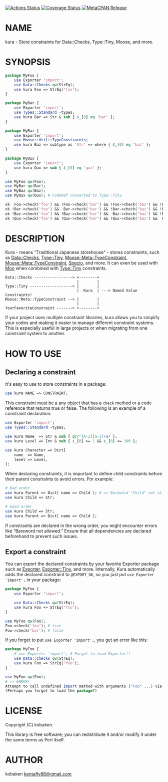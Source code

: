 [![Actions Status](https://github.com/kfly8/kura/actions/workflows/test.yml/badge.svg)](https://github.com/kfly8/kura/actions) [![Coverage Status](https://img.shields.io/coveralls/kfly8/kura/main.svg?style=flat)](https://coveralls.io/r/kfly8/kura?branch=main) [![MetaCPAN Release](https://badge.fury.io/pl/kura.svg)](https://metacpan.org/release/kura)
# NAME

kura - Store constraints for Data::Checks, Type::Tiny, Moose, and more.

# SYNOPSIS

```perl
package MyFoo {
    use Exporter 'import';
    use Data::Checks qw(StrEq);
    use kura Foo => StrEq('foo');
}

package MyBar {
    use Exporter 'import';
    use Types::Standard -types;
    use kura Bar => Str & sub { $_[0] eq 'bar' };
}

package MyBaz {
    use Exporter 'import';
    use Moose::Util::TypeConstraints;
    use kura Baz => subtype as 'Str' => where { $_[0] eq 'baz' };
}

package MyQux {
    use Exporter 'import';
    use kura Qux => sub { $_[0] eq 'qux' };
}

use MyFoo qw(Foo);
use MyBar qw(Bar);
use MyBaz qw(Baz);
use MyQux qw(Qux); # CodeRef converted to Type::Tiny

ok  Foo->check('foo') && !Foo->check('bar') && !Foo->check('baz') && !Foo->check('qux');
ok !Bar->check('foo') &&  Bar->check('bar') && !Bar->check('baz') && !Bar->check('qux');
ok !Baz->check('foo') && !Baz->check('bar') &&  Baz->check('baz') && !Baz->check('qux');
ok !Qux->check('foo') && !Qux->check('bar') && !Qux->check('baz') &&  Qux->check('qux');
```

# DESCRIPTION

Kura - means "Traditional Japanese storehouse" - stores constraints, such as [Data::Checks](https://metacpan.org/pod/Data%3A%3AChecks), [Type::Tiny](https://metacpan.org/pod/Type%3A%3ATiny), [Moose::Meta::TypeConstraint](https://metacpan.org/pod/Moose%3A%3AMeta%3A%3ATypeConstraint), [Mouse::Meta::TypeConstraint](https://metacpan.org/pod/Mouse%3A%3AMeta%3A%3ATypeConstraint), [Specio](https://metacpan.org/pod/Specio), and more. It can even be used with [Moo](https://metacpan.org/pod/Moo) when combined with [Type::Tiny](https://metacpan.org/pod/Type%3A%3ATiny) constraints.

```
Data::Checks -----------------> +--------+
                                |        |
Type::Tiny -------------------> |        |
                                |  Kura  | ---> Named Value Constraints!
Moose::Meta::TypeConstraint --> |        |
                                |        |
YourFavoriteConstraint -------> +--------+
```

If your project uses multiple constraint libraries, kura allows you to simplify your codes and making it easier to manage different constraint systems. This is especially useful in large projects or when migrating from one constraint system to another.

# HOW TO USE

## Declaring a constraint

It's easy to use to store constraints in a package:

```perl
use kura NAME => CONSTRAINT;
```

This constraint must be a any object that has a `check` method or a code reference that returns true or false.
The following is an example of a constraint declaration:

```perl
use Exporter 'import';
use Types::Standard -types;

use kura Name  => Str & sub { qr/^[A-Z][a-z]+$/ };
use kura Level => Int & sub { $_[0] >= 1 && $_[0] <= 100 };

use kura Character => Dict[
    name  => Name,
    level => Level,
];
```

When declaring constraints, it is important to define child constraints before their parent constraints to avoid errors. For example:

```perl
# Bad order
use kura Parent => Dict[ name => Child ]; # => Bareword "Child" not allowed
use kura Child => Str;

# Good order
use kura Child => Str;
use kura Parent => Dict[ name => Child ];
```

If constraints are declared in the wrong order, you might encounter errors like “Bareword not allowed.” Ensure that all dependencies are declared beforehand to prevent such issues.

## Export a constraint

You can export the declared constraints by your favorite Exporter package such as [Exporter](https://metacpan.org/pod/Exporter), [Exporter::Tiny](https://metacpan.org/pod/Exporter%3A%3ATiny), and more.
Internally, Kura automatically adds the declared constraint to `@EXPORT_OK`, so you just put `use Exporter 'import';` in your package:

```perl
package MyFoo {
    use Exporter 'import';

    use Data::Checks qw(StrEq);
    use kura Foo => StrEq('foo');
}

use MyFoo qw(Foo);
Foo->check('foo'); # true
Foo->check('bar'); # false
```

If you forget to put `use Exporter 'import';`, you get an error like this:

```perl
package MyFoo {
    # use Exporter 'import'; # Forgot to load Exporter!!
    use Data::Checks qw(StrEq);
    use kura Foo => StrEq('foo');
}

use MyFoo qw(Foo);
# => ERROR!
Attempt to call undefined import method with arguments ("Foo" ...) via package "MyFoo"
(Perhaps you forgot to load the package?)
```

# LICENSE

Copyright (C) kobaken.

This library is free software; you can redistribute it and/or modify
it under the same terms as Perl itself.

# AUTHOR

kobaken <kentafly88@gmail.com>
